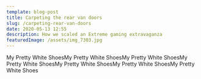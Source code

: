 ```yaml
---
template: blog-post
title: Carpeting the rear van doors
slug: /carpeting-rear-van-doors
date: 2020-05-13 12:55
description: How we scaled an Extreme gaming extravaganza
featuredImage: /assets/img_7303.jpg
---
```

My Pretty White ShoesMy Pretty White ShoesMy Pretty White ShoesMy Pretty White ShoesMy Pretty White ShoesMy Pretty White ShoesMy Pretty White Shoes